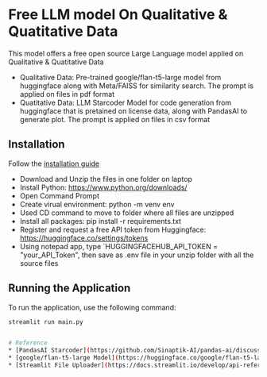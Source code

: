 # Free LLM model On Qualitative & Quatitative Data 
This model offers a free open source Large Language model applied on Qualitative & Quatitative Data
* Qualitative Data: Pre-trained google/flan-t5-large model from huggingface along with Meta/FAISS for similarity search. The prompt is applied on files in pdf format
* Quatitative Data: LLM Starcoder Model for code generation from huggingface that is pretained on license data, along with PandasAI to generate plot. The prompt is applied on files in csv format

## Installation
Follow the [installation guide](https://github.com/chenliseu/Open-Source-LLM-on-qualitative-and-quantitative-data/blob/main/Installation_Guide.txt)
* Download and Unzip the files in one folder on laptop
* Install Python: https://www.python.org/downloads/
* Open Command Prompt
* Create virual environment: python -m venv env
* Used CD command to move to folder where all files are unzipped
* Install all packages: pip install -r requirements.txt
* Register and request a free API token from Huggingface: https://huggingface.co/settings/tokens
* Using notepad app, type `HUGGINGFACEHUB_API_TOKEN = "your_API_Token", then save as .env file in your unzip folder with all the source files

## Running the Application

To run the application, use the following command:

```bash
streamlit run main.py


# Reference
* [PandasAI Starcoder](https://github.com/Sinaptik-AI/pandas-ai/discussions/60)
* [google/flan-t5-large Model](https://huggingface.co/google/flan-t5-large)
* [Streamlit File Uploader](https://docs.streamlit.io/develop/api-reference/widgets/st.file_uploader)
